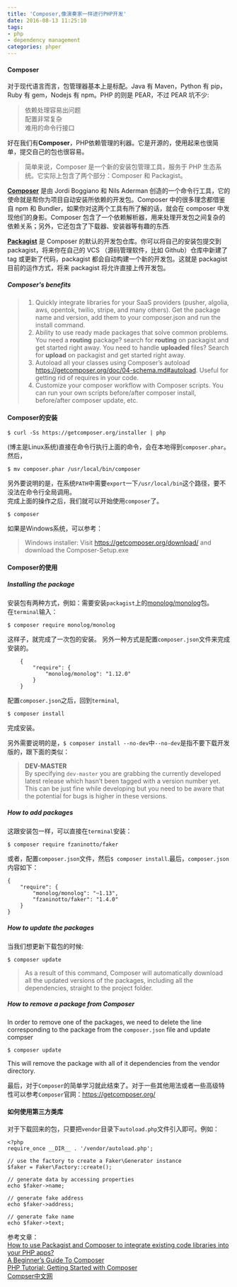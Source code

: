 ```yaml
---
title: 'Composer,像演奏家一样进行PHP开发'
date: 2016-08-13 11:25:10
tags: 
- php
- dependency management
categories: phper
---
```

#### Composer ####
对于现代语言而言，包管理器基本上是标配。Java 有 Maven，Python 有 pip，Ruby 有 gem，Nodejs 有 npm。PHP 的则是 PEAR，不过 PEAR 坑不少:
> 依赖处理容易出问题  
> 配置非常复杂  
> 难用的命令行接口  

好在我们有**Composer**，PHP依赖管理的利器。它是开源的，使用起来也很简单，提交自己的包也很容易。  
> 简单来说，Composer 是一个新的安装包管理工具，服务于 PHP 生态系统。它实际上包含了两个部分：Composer 和 Packagist。  

**[Composer](http://www.phpcomposer.com/)** 是由 Jordi Boggiano 和 Nils Aderman 创造的一个命令行工具，它的使命就是帮你为项目自动安装所依赖的开发包。Composer 中的很多理念都借鉴自 npm 和 Bundler，如果你对这两个工具有所了解的话，就会在 composer 中发现他们的身影。Composer 包含了一个依赖解析器，用来处理开发包之间复杂的依赖关系；另外，它还包含了下载器、安装器等有趣的东西.

**[Packagist](https://packagist.org/)** 是 Composer 的默认的开发包仓库。你可以将自己的安装包提交到 packagist，将来你在自己的 VCS （源码管理软件，比如 Github）仓库中新建了 tag 或更新了代码，packagist 都会自动构建一个新的开发包。这就是 packagist 目前的运作方式，将来 packagist 将允许直接上传开发包。

##### Composer's benefits #####
> 1. Quickly integrate libraries for your SaaS providers (pusher, algolia, aws, opentok, twilio, stripe, and many others). Get the package name and version, add them to your composer.json and run the install command.  
> 2. Ability to use ready made packages that solve common problems. You need a **routing** package? search for **routing** on packagist and get started right away. You need to handle **uploaded** files? Search for **upload** on packagist and get started right away.  
> 3. Autoload all your classes using Composer’s autoload https://getcomposer.org/doc/04-schema.md#autoload. Useful for getting rid of requires in your code.  
> 4. Customize your composer workflow with Composer scripts. You can run your own scripts before/after composer install, before/after composer update, etc.

#### Composer的安装 ####
```
$ curl -Ss https://getcomposer.org/installer | php
```

(博主是Linux系统)直接在命令行执行上面的命令，会在本地得到`composer.phar`。然后，  
```
$ mv composer.phar /usr/local/bin/composer  
```

另外要说明的是，在系统`PATH`中需要`export`一下`/usr/local/bin`这个路径，要不没法在命令行全局调用。  
完成上面的操作之后，我们就可以开始使用`composer`了。  
```
$ composer
```
如果是Windows系统，可以参考：
> Windows installer: Visit https://getcomposer.org/download/ and download the Composer-Setup.exe

#### Composer的使用 ####

##### Installing the package #####
安装包有两种方式，例如：需要安装`packagist`上的[monolog/monolog](https://packagist.org/search/?q=monolog%2Fmonolog)包。  
在`terminal`输入：  
```
$ composer require monolog/monolog   
```
这样子，就完成了一次包的安装。
另外一种方式是配置`composer.json`文件来完成安装的。  
```
    {
        "require": {
            "monolog/monolog": "1.12.0"
        }
    }
```
配置`composer.json`之后，回到`terminal`,
```
$ composer install
```

完成安装。  

另外需要说明的是，`$ composer install --no-dev`中`--no-dev`是指不要下载开发版的，跟下面的类似：
> **DEV-MASTER**  
> By specifying `dev-master` you are grabbing the currently developed latest release which hasn’t been tagged with a version number yet. This can be just fine while developing but you need to be aware that the potential for bugs is higher in these versions.

##### How to add packages #####
这跟安装包一样，可以直接在`terminal`安装：
```
$ composer require fzaninotto/faker
```

或者，配置`composer.json`文件，然后`$ composer install`.最后，`composer.json`内容如下：
```
{
    "require": {
        "monolog/monolog": "~1.13",
        "fzaninotto/faker": "1.4.0"
    }
}
```

##### How to update the packages #####
当我们想更新下载包的时候:
```
$ composer update
```
> As a result of this command, Composer will automatically download all the updated versions of the packages, including all the dependencies, straight to the project folder.

##### How to remove a package from Composer #####
In order to remove one of the packages, we need to delete the line corresponding to the package from the `composer.json` file and update compser
```
$ composer update
```

This will remove the package with all of it dependencies from the vendor directory.

最后，对于`Composer`的简单学习就此结束了。对于一些其他用法或者一些高级特性可以参考`Composer`官网：https://getcomposer.org/  


#### 如何使用第三方类库 ####
对于下载回来的包，只要把`vendor`目录下`autoload.php`文件引入即可。例如：
```
<?php
require_once __DIR__ . '/vendor/autoload.php';

// use the factory to create a Faker\Generator instance
$faker = Faker\Factory::create();

// generate data by accessing properties
echo $faker->name;

// generate fake address
echo $faker->address;

// generate fake name
echo $faker->text;
```

参考文章：  
[How to use Packagist and Composer to integrate existing code libraries into your PHP apps?](http://phpenthusiast.com/blog/how-to-use-packagist-and-composer)  
[A Beginner’s Guide To Composer](https://scotch.io/tutorials/a-beginners-guide-to-composer)  
[PHP Tutorial: Getting Started with Composer](https://www.codementor.io/php/tutorial/composer-install-php-dependency-manager)  
[Compser中文网](http://www.phpcomposer.com/)

